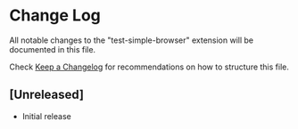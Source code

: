 # Change Log

All notable changes to the "test-simple-browser" extension will be documented in this file.

Check [Keep a Changelog](http://keepachangelog.com/) for recommendations on how to structure this file.

## [Unreleased]

- Initial release